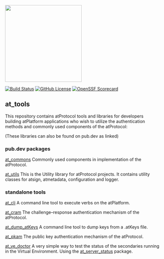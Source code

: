 <img width=250px src="https://atsign.dev/assets/img/atPlatform_logo_gray.svg?sanitize=true">

[![Build Status](https://github.com/atsign-foundation/at_tools/actions/workflows/at_tools.yaml/badge.svg)](https://github.com/atsign-foundation/at_tools/actions/workflows/at_tools.yaml)
[![GitHub License](https://img.shields.io/badge/license-BSD3-blue.svg)](./LICENSE)
[![OpenSSF Scorecard](https://api.securityscorecards.dev/projects/github.com/atsign-foundation/at_tools/badge)](https://api.securityscorecards.dev/projects/github.com/atsign-foundation/at_tools)

## at_tools

This repository contains atProtocol tools and libraries for developers
building atPlatform applications who wish to utilize the authentication
methods and commonly used components of the atProtocol:

(These libraries can also be found on pub.dev as linked)

### pub.dev packages

[at_commons](https://pub.dev/packages/at_commons) Commonly used components
in implementation of the atProtocol.

[at_utils](https://pub.dev/packages/at_utils) This is the Utility library
for atProtocol projects. It contains utility classes for atsign, atmetadata,
configuration and logger.


### standalone tools

[at_cli](./packages/at_cli) A command line tool to execute verbs on the atPlatform.

[at_cram](./packages/at_cram) The challenge–response authentication mechanism of the
atProtocol.

[at_dump_atKeys](./packages/at_dump_atKeys) A command line tool to dump keys from a
.atKeys file.

[at_pkam](./packages/at_pkam) The public key authentication mechanism of the
atProtocol.

[at_ve_doctor](./packages/at_ve_doctor) A very simple way to test the status of the
secondaries running in the Virtual Environment. Using the
[at_server_status](https://pub.dev/packages/at_server_status) package.
